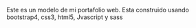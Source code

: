 Este es un modelo de mi portafolio web. Esta construido usando bootstrap4, css3, html5, Jvascript y sass
